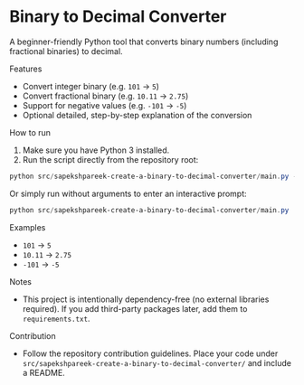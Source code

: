 # Binary to Decimal Converter

A beginner-friendly Python tool that converts binary numbers (including fractional binaries) to decimal.

Features
- Convert integer binary (e.g. `101` -> `5`)
- Convert fractional binary (e.g. `10.11` -> `2.75`)
- Support for negative values (e.g. `-101` -> `-5`)
- Optional detailed, step-by-step explanation of the conversion

How to run

1. Make sure you have Python 3 installed.
2. Run the script directly from the repository root:

```powershell
python src/sapekshpareek-create-a-binary-to-decimal-converter/main.py --bin 10.11 --steps
```

Or simply run without arguments to enter an interactive prompt:

```powershell
python src/sapekshpareek-create-a-binary-to-decimal-converter/main.py
```

Examples

- `101` -> `5`
- `10.11` -> `2.75`
- `-101` -> `-5`

Notes
- This project is intentionally dependency-free (no external libraries required). If you add third-party packages later, add them to `requirements.txt`.

Contribution
- Follow the repository contribution guidelines. Place your code under `src/sapekshpareek-create-a-binary-to-decimal-converter/` and include a README.
